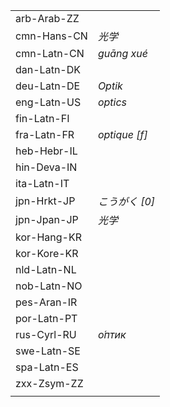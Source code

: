 | | |
|-|-|
| arb-Arab-ZZ |  |
| cmn-Hans-CN | _光学_ |
| cmn-Latn-CN | _guāng xué_ |
| dan-Latn-DK |  |
| deu-Latn-DE | _Optik_ |
| eng-Latn-US | _optics_ |
| fin-Latn-FI |  |
| fra-Latn-FR | _optique [f]_ |
| heb-Hebr-IL |  |
| hin-Deva-IN |  |
| ita-Latn-IT |  |
| jpn-Hrkt-JP | _こうがく [0]_ |
| jpn-Jpan-JP | _光学_ |
| kor-Hang-KR |  |
| kor-Kore-KR |  |
| nld-Latn-NL |  |
| nob-Latn-NO |  |
| pes-Aran-IR |  |
| por-Latn-PT |  |
| rus-Cyrl-RU | _о́птик_ |
| swe-Latn-SE |  |
| spa-Latn-ES |  |
| zxx-Zsym-ZZ |  |
|  |  |
